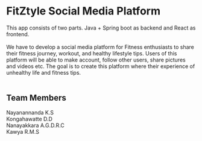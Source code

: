 # FitZtyle Social Media Platform

This app consists of two parts. Java + Spring boot as backend and React as frontend.<br></br>
We have to develop a social media platform for Fitness enthusiasts to share their fitness journey, workout,
and healthy lifestyle tips. Users of this platform will be able to make account, follow other users, share 
pictures and videos etc. The goal is to create this platform where their experience of unhealthy life and 
fitness tips.<br></br>

## Team Members

Nayanannanda K.S<br>
Kongahawatte D.D<br>
Nanayakkara A.G.D.R.C<br>
Kawya R.M.S<br>
